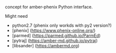 concept for amber-phenix Python interface.

Might need
- python2.7 (phenix only workds with py2 version?)
- [phenix] (https://www.phenix-online.org/)
- [parmed] (https://parmed.github.io/ParmEd)
- [pytraj] (https://amber-md.github.io/pytraj)
- [libsander] (https://ambermd.org)
